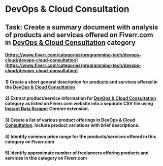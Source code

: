 # DevOps & Cloud Consultation
## Task: Create a summary document with analysis of products and services offered on Fiverr.com in [DevOps & Cloud Consultation](https://www.fiverr.com/categories/programming-tech/devops-cloud/devops-cloud-consultation) category
#### [https://www.fiverr.com/categories/programming-tech/devops-cloud/devops-cloud-consultation](https://www.fiverr.com/categories/programming-tech/devops-cloud/devops-cloud-consultation)
#### 1) Create a short general description for products and services offered in the [DevOps & Cloud Consultation](https://www.fiverr.com/categories/programming-tech/devops-cloud/devops-cloud-consultation)
#### 2) Extract product/service information for [DevOps & Cloud Consultation](https://www.fiverr.com/categories/programming-tech/devops-cloud/devops-cloud-consultation) category as listed on Fiverr.com website into a separate CSV file using [Instant Data Scraper](https://chrome.google.com/webstore/detail/instant-data-scraper/ofaokhiedipichpaobibbnahnkdoiiah) Chrome extension.
#### 3) Create a list of various product offerings in [DevOps & Cloud Consultation](https://www.fiverr.com/categories/programming-tech/devops-cloud/devops-cloud-consultation). Include product variations with brief descriptions.
#### 4) Identify common price range for the products/services offered in this category on Fiverr.com
#### 5) Identify approximate number of freelancers offering products and services in this category on Fiverr.com
